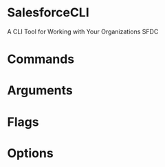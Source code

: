 # SalesforceCLI
A CLI Tool for Working with Your Organizations SFDC

# Commands

# Arguments

# Flags

# Options

